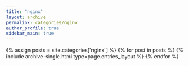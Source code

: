 ```yaml
---
title: "nginx"
layout: archive
permalink: categories/nginx
author_profile: true
sidebar_main: true
---
```



{% assign posts = site.categories['nginx'] %}
{% for post in posts %} {% include archive-single.html type=page.entries_layout %} {% endfor %}
